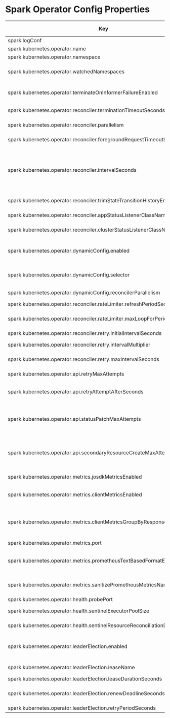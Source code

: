 [//]: # (This doc is automatically generated by gradle task, manual updates would be overridden.)
# Spark Operator Config Properties
 | Key | Type | Default Value | Allow Hot Reloading | Description | 
 | --- | --- | --- | --- | --- | 
 | spark.logConf | Boolean | false | true | When enabled, operator will print configurations | 
 | spark.kubernetes.operator.name | String | spark-kubernetes-operator | false | Name of the operator. | 
 | spark.kubernetes.operator.namespace | String | default | false | Namespace that operator is deployed within. | 
 | spark.kubernetes.operator.watchedNamespaces | String | default | true | Comma-separated list of namespaces that the operator would be watching for Spark resources. If set to '*', operator would watch all namespaces. | 
 | spark.kubernetes.operator.terminateOnInformerFailureEnabled | Boolean | false | false | Enable to indicate informer errors should stop operator startup. If disabled, operator startup will ignore recoverable errors, caused for example by RBAC issues and will retry periodically. | 
 | spark.kubernetes.operator.reconciler.terminationTimeoutSeconds | Integer | 30 | false | Grace period for operator shutdown before reconciliation threads are killed. | 
 | spark.kubernetes.operator.reconciler.parallelism | Integer | 50 | false | Thread pool size for Spark Operator reconcilers. Unbounded pool would be used if set to non-positive number. | 
 | spark.kubernetes.operator.reconciler.foregroundRequestTimeoutSeconds | Long | 60 | true | Timeout (in seconds) for requests made to API server. This applies only to foreground requests. | 
 | spark.kubernetes.operator.reconciler.intervalSeconds | Long | 120 | true | Interval (in seconds, non-negative) to reconcile Spark applications. Note that reconciliation is always expected to be triggered when app spec / status is updated. This interval controls the reconcile behavior of operator reconciliation even when there's no update on SparkApplication, e.g. to determine whether a hanging app needs to be proactively terminated. Thus this is recommended to set to above 2 minutes to avoid unnecessary no-op reconciliation. | 
 | spark.kubernetes.operator.reconciler.trimStateTransitionHistoryEnabled | Boolean | true | true | When enabled, operator would trim state transition history when a new attempt starts, keeping previous attempt summary only. | 
 | spark.kubernetes.operator.reconciler.appStatusListenerClassNames | String |  | false | Comma-separated names of SparkAppStatusListener class implementations | 
 | spark.kubernetes.operator.reconciler.clusterStatusListenerClassNames | String |  | false | Comma-separated names of SparkClusterStatusListener class implementations | 
 | spark.kubernetes.operator.dynamicConfig.enabled | Boolean | false | false | When enabled, operator would use config map as source of truth for config property override. The config map need to be created in spark.kubernetes.operator.namespace, and labeled with operator name. | 
 | spark.kubernetes.operator.dynamicConfig.selector | String | app.kubernetes.io/name=spark-kubernetes-operator,app.kubernetes.io/component=operator-dynamic-config-overrides | false | The selector str applied to dynamic config map. | 
 | spark.kubernetes.operator.dynamicConfig.reconcilerParallelism | Integer | 1 | false | Parallelism for dynamic config reconciler. Unbounded pool would be used if set to non-positive number. | 
 | spark.kubernetes.operator.reconciler.rateLimiter.refreshPeriodSeconds | Integer | 15 | false | Operator rate limiter refresh period(in seconds) for each resource. | 
 | spark.kubernetes.operator.reconciler.rateLimiter.maxLoopForPeriod | Integer | 5 | false | Max number of reconcile loops triggered within the rate limiter refresh period for each resource. Setting the limit <= 0 disables the limiter. | 
 | spark.kubernetes.operator.reconciler.retry.initialIntervalSeconds | Integer | 5 | false | Initial interval(in seconds) of retries on unhandled controller errors. | 
 | spark.kubernetes.operator.reconciler.retry.intervalMultiplier | Double | 1.5 | false | Interval multiplier of retries on unhandled controller errors. Setting this to 1 for linear retry. | 
 | spark.kubernetes.operator.reconciler.retry.maxIntervalSeconds | Integer | -1 | false | Max interval(in seconds) of retries on unhandled controller errors. Set to non-positive for unlimited. | 
 | spark.kubernetes.operator.api.retryMaxAttempts | Integer | 15 | false | Max attempts of retries on unhandled controller errors. Setting this to non-positive value means no retry. | 
 | spark.kubernetes.operator.api.retryAttemptAfterSeconds | Long | 1 | false | Default time (in seconds) to wait till next request. This would be used if server does not set Retry-After in response. Setting this to non-positive number means immediate retry. | 
 | spark.kubernetes.operator.api.statusPatchMaxAttempts | Long | 3 | false | Maximal number of retry attempts of requests to k8s server for resource status update. This would be performed on top of k8s client spark.kubernetes.operator.retry.maxAttempts to overcome potential conflicting update on the same SparkApplication. This should be positive number. | 
 | spark.kubernetes.operator.api.secondaryResourceCreateMaxAttempts | Long | 3 | false | Maximal number of retry attempts of requesting secondary resource for Spark application. This would be performed on top of k8s client spark.kubernetes.operator.retry.maxAttempts to overcome potential conflicting reconcile on the same SparkApplication. This should be positive number | 
 | spark.kubernetes.operator.metrics.josdkMetricsEnabled | Boolean | true | false | When enabled, the josdk metrics will be added in metrics source and configured for operator. | 
 | spark.kubernetes.operator.metrics.clientMetricsEnabled | Boolean | true | false | Enable KubernetesClient metrics for measuring the HTTP traffic to the Kubernetes API Server. Since the metrics is collected via interceptors, can be disabled when opt in customized interceptors. | 
 | spark.kubernetes.operator.metrics.clientMetricsGroupByResponseCodeEnabled | Boolean | true | false | When enabled, additional metrics group by http response code group(1xx, 2xx, 3xx, 4xx, 5xx) received from API server will be added. Users can disable it when their monitoring system can combine lower level kubernetes.client.http.response.<3-digit-response-code> metrics. | 
 | spark.kubernetes.operator.metrics.port | Integer | 19090 | false | The port used for checking metrics | 
 | spark.kubernetes.operator.metrics.prometheusTextBasedFormatEnabled | Boolean | true | false | Whether or not to enable text-based format for Prometheus 2.0, as recommended by https://prometheus.io/docs/instrumenting/exposition_formats/#text-based-format | 
 | spark.kubernetes.operator.metrics.sanitizePrometheusMetricsNameEnabled | Boolean | true | false | Whether or not to enable automatic name sanitizing for all metrics based on best-practice guide from Prometheus https://prometheus.io/docs/practices/naming/ | 
 | spark.kubernetes.operator.health.probePort | Integer | 19091 | false | The port used for health/readiness check probe status. | 
 | spark.kubernetes.operator.health.sentinelExecutorPoolSize | Integer | 3 | false | Size of executor service in Sentinel Managers to check the health of sentinel resources. | 
 | spark.kubernetes.operator.health.sentinelResourceReconciliationDelaySeconds | Integer | 60 | true | Allowed max time(seconds) between spec update and reconciliation for sentinel resources. | 
 | spark.kubernetes.operator.leaderElection.enabled | Boolean | false | false | Enable leader election for the operator to allow running standby instances. When this is disabled, only one operator instance is expected to be up and running at any time (replica = 1) to avoid race condition. | 
 | spark.kubernetes.operator.leaderElection.leaseName | String | spark-operator-lease | false | Leader election lease name, must be unique for leases in the same namespace. | 
 | spark.kubernetes.operator.leaderElection.leaseDurationSeconds | Integer | 180 | false | Leader election lease duration in seconds, non-negative. | 
 | spark.kubernetes.operator.leaderElection.renewDeadlineSeconds | Integer | 120 | false | Leader election renew deadline in seconds, non-negative. This needs to be smaller than the lease duration to allow current leader renew the lease before lease expires. | 
 | spark.kubernetes.operator.leaderElection.retryPeriodSeconds | Integer | 5 | false | Leader election retry period in seconds, non-negative. | 

